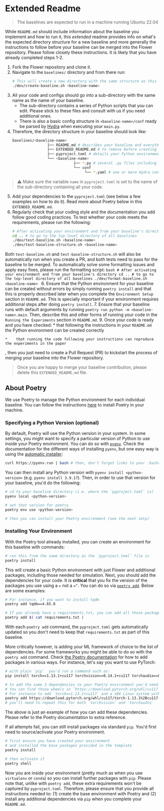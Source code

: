 
# Extended Readme

> The baselines are expected to run in a machine running Ubuntu 22.04

While `README.md` should include information about the baseline you implement and how to run it, this _extended_ readme provides info on what's the expected directory structure for a new baseline and more generally the instructions to follow before your baseline can be merged into the Flower repository. Please follow closely these instructions. It is likely that you have already completed steps 1-2.

1. Fork the Flower repository and clone it.
2. Navigate to the `baselines/` directory and from there run:
    ```bash
    # This will create a new directory with the same structure as this `baseline_template` directory.
    ./dev/create-baseline.sh <baseline-name>
    ``` 
3. All your code and configs should go into a sub-directory with the same name as the name of your baseline.
    *    The sub-directory contains a series of Python scripts that you can edit. Please stick to these files and consult with us if you need additional ones.
    *    There is also a basic config structure in `<baseline-name>/conf` ready be parsed by [Hydra](https://hydra.cc/) when executing your `main.py`.
4. Therefore, the directory structure in your baseline should look like:
    ```bash
    baselines/<baseline-name>
                    ├── README.md # describes your baseline and everything needed to use it
                    ├── EXTENDED_README.md # to remove before creating your PR
                    ├── pyproject.toml # details your Python environment
                    └── <baseline-name>
                                ├── *.py # several .py files including main.py and __init__.py
                                └── conf
                                     └── *.yaml # one or more Hydra config files

    ```
> :warning: Make sure the variable `name` in `pyproject.toml` is set to the name of the sub-directory containing all your code.

5. Add your dependencies to the `pyproject.toml` (see below a few examples on how to do it). Read more about Poetry below in this `EXTENDED_README.md`.
6. Regularly check that your coding style and the documentation you add follow good coding practices. To test whether your code meets the requirements, please run the following:
    ```bash
    # After activating your environment and from your baseline's directory
    cd .. # to go to the top-level directory of all baselines
    ./dev/test-baseline.sh <baseline-name>
    ./dev/test-baseline-structure.sh <baseline-name>
    ```
Both `test-baseline.sh` and `test-baseline-structure.sh` will also be automatically run when you create a PR, and both tests need to pass for the baseline to be merged.
To automatically solve some formatting issues and apply easy fixes, please run the formatting script:
    ```bash
    # After activating your environment and from your baseline's directory
    cd .. # to go to the top-level directory of all baselines
    ./dev/format-baseline.sh <baseline-name>
    ```
6. Ensure that the Python environment for your baseline can be created without errors by simply running `poetry install` and that this is properly described later when you complete the `Environment Setup` section in `README.md`. This is specially important if your environment requires additional steps after doing `poetry install`.
7. Ensure that your baseline runs with default arguments by running `poetry run python -m <baseline-name>.main`. Then, describe this and other forms of running your code in the `Running the Experiments` section in `README.md`.
9. Once your code is ready and you have checked:
    *    that following the instructions in your `README.md` the Python environment can be created correctly

    *    that running the code following your instructions can reproduce the experiments in the paper
   
   , then you just need to create a Pull Request (PR) to kickstart the process of merging your baseline into the Flower repository.

> Once you are happy to merge your baseline contribution, please delete this `EXTENDED_README.md` file.


## About Poetry

We use Poetry to manage the Python environment for each individual baseline. You can follow the instructions [here](https://python-poetry.org/docs/) to install Poetry in your machine. 


### Specifying a Python Version (optional)
By default, Poetry will use the Python version in your system. In some settings, you might want to specify a particular version of Python to use inside your Poetry environment. You can do so with [`pyenv`](https://github.com/pyenv/pyenv). Check the documentation for the different ways of installing `pyenv`, but one easy way is using the [automatic installer](https://github.com/pyenv/pyenv-installer):
```bash
curl https://pyenv.run | bash # then, don't forget links to your .bashrc/.zshrc
```

You can then install any Python version with `pyenv install <python-version>` (e.g. `pyenv install 3.9.17`). Then, in order to use that version for your baseline, you'd do the following:

```bash
# cd to your baseline directory (i.e. where the `pyproject.toml` is)
pyenv local <python-version>

# set that version for poetry
poetry env use <python-version>

# then you can install your Poetry environment (see the next setp)
```

### Installing Your Environment
With the Poetry tool already installed, you can create an environment for this baseline with commands:
```bash
# run this from the same directory as the `pyproject.toml` file is
poetry install
```

This will create a basic Python environment with just Flower and additional packages, including those needed for simulation. Next, you should add the dependencies for your code. It is **critical** that you fix the version of the packages you use using a `=` not a `=^`. You can do so via [`poetry add`](https://python-poetry.org/docs/cli/#add). Below are some examples:

```bash
# For instance, if you want to install tqdm
poetry add tqdm==4.65.0

# If you already have a requirements.txt, you can add all those packages (but ensure you have fixed the version) in one go as follows:
poetry add $( cat requirements.txt )
```
With each `poetry add` command, the `pyproject.toml` gets automatically updated so you don't need to keep that `requirements.txt` as part of this baseline.


More critically however, is adding your ML framework of choice to the list of dependencies. For some frameworks you might be able to do so with the `poetry add` command. Check [the Poetry documentation](https://python-poetry.org/docs/cli/#add) for how to add packages in various ways. For instance, let's say you want to use PyTorch:

```bash
# with plain `pip`  you'd run a command such as:
pip install torch==1.13.1+cu117 torchvision==0.14.1+cu117 torchaudio==0.13.1 --extra-index-url https://download.pytorch.org/whl/cu117

# to add the same 3 dependencies to your Poetry environment you'd need to add the URL to the wheel that the above pip command auto-resolves for you.
# You can find those wheels in `https://download.pytorch.org/whl/cu117`. Copy the link and paste it after the `poetry add` command.
# For instance to add `torch==1.13.1+cu117` and a x86 Linux system with Python3.8 you'd:
poetry add https://download.pytorch.org/whl/cu117/torch-1.13.1%2Bcu117-cp38-cp38-linux_x86_64.whl
# you'll need to repeat this for both `torchvision` and `torchaudio`
```
The above is just an example of how you can add these dependencies. Please refer to the Poetry documentation to extra reference.

If all attempts fail, you can still install packages via standard `pip`. You'd first need to source/activate your Poetry environment.
```bash
# first ensure you have created your environment
# and installed the base packages provided in the template
poetry install 

# then activate it
poetry shell
```
Now you are inside your environment (pretty much as when you use `virtualenv` or `conda`) so you can install further packages with `pip`. Please note that, unlike with `poetry add`, these extra requirements won't be captured by `pyproject.toml`. Therefore, please ensure that you provide all instructions needed to: (1) create the base environment with Poetry and (2) install any additional dependencies via `pip` when you complete your `README.md`.
